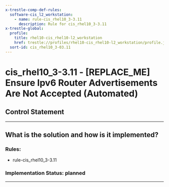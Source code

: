 ```yaml
---
x-trestle-comp-def-rules:
  software-cis_l2_workstation:
    - name: rule-cis_rhel10_3-3.11
      description: Rule for cis_rhel10_3-3.11
x-trestle-global:
  profile:
    title: rhel10-cis_rhel10-l2_workstation
    href: trestle://profiles/rhel10-cis_rhel10-l2_workstation/profile.json
  sort-id: cis_rhel10_3-03.11
---
```


# cis_rhel10_3-3.11 - \[REPLACE_ME\] Ensure Ipv6 Router Advertisements Are Not Accepted (Automated)

## Control Statement

______________________________________________________________________

## What is the solution and how is it implemented?

<!-- For implementation status enter one of: implemented, partial, planned, alternative, not-applicable -->

<!-- Note that the list of rules under ### Rules: is read-only and changes will not be captured after assembly to JSON -->

<!-- Add control implementation description here for control: cis_rhel10_3-3.11 -->

### Rules:

  - rule-cis_rhel10_3-3.11

### Implementation Status: planned

______________________________________________________________________

